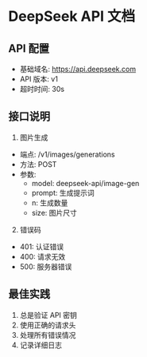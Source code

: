 # DeepSeek API 文档

## API 配置
- 基础域名: https://api.deepseek.com
- API 版本: v1
- 超时时间: 30s

## 接口说明
1. 图片生成
- 端点: /v1/images/generations
- 方法: POST
- 参数:
  - model: deepseek-api/image-gen
  - prompt: 生成提示词
  - n: 生成数量
  - size: 图片尺寸

2. 错误码
- 401: 认证错误
- 400: 请求无效
- 500: 服务器错误

## 最佳实践
1. 总是验证 API 密钥
2. 使用正确的请求头
3. 处理所有错误情况
4. 记录详细日志 